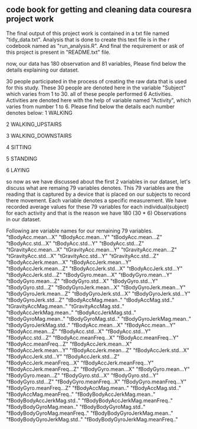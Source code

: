 ## code book for getting and cleaning data couresra project work

The final output of this project work is contained in a txt file named "tidy_data.txt".
Analysis that is done to create this text file is in the r codebook named as "run_analysis.R".
And final the requirement or ask of this project is present in "README.txt" file.

now, our data has 180 observation and 81 variables, Please find below the details explaining our dataset.

30 people participated in the process of creating the raw data that is used for this study. These 30 people are denoted here in the variable "Subject" which varies from 1 to 30.
all of these people performed 6 Activities. Activities are denoted here with the help of variable named "Activity", which varies from number 1 to 6. Please find below the details each number denotes below:
1 WALKING

2 WALKING_UPSTAIRS

3 WALKING_DOWNSTAIRS

4 SITTING

5 STANDING

6 LAYING

so now as we have discussed about the first 2 variables in our dataset, let's discuss what are remaing 79 variables denotes.
This 79 variables are the reading that is captured by  a device that is placed on our subjects to record there movement. Each variable denotes a specific measurement.
We have recorded average values for these 79 variables for each individual(subject) for each activity and that is the reason we have 180 (30 * 6) Observations in our dataset.

Following are variable names for our remaining 79 variables.
"tBodyAcc.mean...X" 
"tBodyAcc.mean...Y" 
"tBodyAcc.mean...Z" 
"tBodyAcc.std...X" 
"tBodyAcc.std...Y" 
"tBodyAcc.std...Z" 
"tGravityAcc.mean...X" 
"tGravityAcc.mean...Y" 
"tGravityAcc.mean...Z" 
"tGravityAcc.std...X" 
"tGravityAcc.std...Y" 
"tGravityAcc.std...Z" 
"tBodyAccJerk.mean...X" 
"tBodyAccJerk.mean...Y" 
"tBodyAccJerk.mean...Z" 
"tBodyAccJerk.std...X" 
"tBodyAccJerk.std...Y" 
"tBodyAccJerk.std...Z" 
"tBodyGyro.mean...X" 
"tBodyGyro.mean...Y" 
"tBodyGyro.mean...Z" 
"tBodyGyro.std...X" 
"tBodyGyro.std...Y" 
"tBodyGyro.std...Z" 
"tBodyGyroJerk.mean...X" 
"tBodyGyroJerk.mean...Y" 
"tBodyGyroJerk.mean...Z" 
"tBodyGyroJerk.std...X" 
"tBodyGyroJerk.std...Y" 
"tBodyGyroJerk.std...Z" 
"tBodyAccMag.mean.." 
"tBodyAccMag.std.." 
"tGravityAccMag.mean.." 
"tGravityAccMag.std.." 
"tBodyAccJerkMag.mean.." 
"tBodyAccJerkMag.std.." 
"tBodyGyroMag.mean.." 
"tBodyGyroMag.std.." 
"tBodyGyroJerkMag.mean.." 
"tBodyGyroJerkMag.std.." 
"fBodyAcc.mean...X" 
"fBodyAcc.mean...Y" 
"fBodyAcc.mean...Z" 
"fBodyAcc.std...X" 
"fBodyAcc.std...Y" 
"fBodyAcc.std...Z" 
"fBodyAcc.meanFreq...X" 
"fBodyAcc.meanFreq...Y" 
"fBodyAcc.meanFreq...Z" 
"fBodyAccJerk.mean...X" 
"fBodyAccJerk.mean...Y" 
"fBodyAccJerk.mean...Z" 
"fBodyAccJerk.std...X" 
"fBodyAccJerk.std...Y" 
"fBodyAccJerk.std...Z" 
"fBodyAccJerk.meanFreq...X" 
"fBodyAccJerk.meanFreq...Y" 
"fBodyAccJerk.meanFreq...Z" 
"fBodyGyro.mean...X" 
"fBodyGyro.mean...Y" 
"fBodyGyro.mean...Z" 
"fBodyGyro.std...X" 
"fBodyGyro.std...Y" 
"fBodyGyro.std...Z" 
"fBodyGyro.meanFreq...X" 
"fBodyGyro.meanFreq...Y" 
"fBodyGyro.meanFreq...Z" 
"fBodyAccMag.mean.." 
"fBodyAccMag.std.." 
"fBodyAccMag.meanFreq.." 
"fBodyBodyAccJerkMag.mean.." 
"fBodyBodyAccJerkMag.std.." 
"fBodyBodyAccJerkMag.meanFreq.." 
"fBodyBodyGyroMag.mean.." 
"fBodyBodyGyroMag.std.." 
"fBodyBodyGyroMag.meanFreq.." 
"fBodyBodyGyroJerkMag.mean.." 
"fBodyBodyGyroJerkMag.std.." 
"fBodyBodyGyroJerkMag.meanFreq.."